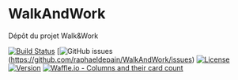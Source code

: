 # WalkAndWork
Dépôt du projet Walk&amp;Work

[![Build Status](https://img.shields.io/travis/raphaeldepain/WalkAndWork/master.svg?style=flat-square)](https://travis-ci.com/raphaeldepain/WalkAndWork.svg?branch=master)
[![GitHub issues](https://img.shields.io/github/issues/raphaeldepain/WalkAndWork.svg)(https://github.com/raphaeldepain/WalkAndWork/issues)
[![License](https://img.shields.io/github/license/raphaeldepain/WalkAndWork.svg?style=flat-square)](LICENSE)
[![Version](https://img.shields.io/github/tag/raphaeldepain/WalkAndWork.svg?label=version&style=flat-square)](build.gradle)
[![Waffle.io - Columns and their card count](https://badge.waffle.io/raphaeldepain/WalkAndWork.svg?columns=all)](https://waffle.io/raphaeldepain/WalkAndWork)
